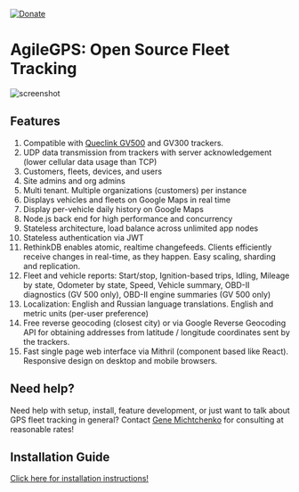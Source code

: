 [![Donate](https://img.shields.io/badge/Donate-PayPal-green.svg)](https://www.paypal.com/cgi-bin/webscr?cmd=_s-xclick&hosted_button_id=WTGZ7P8E8D9JE)

# AgileGPS: Open Source Fleet Tracking

![screenshot](https://raw.githubusercontent.com/llambda/agilegps/master/public/images/screen1.png?token=AGc1MoMRLFILb287jsksqBY-hvOtCRakks5Ym6-uwA%3D%3D)


## Features

1. Compatible with [Queclink GV500](https://www.amazon.com/Professional-Quality-GV500-Vehicle-Tracker/dp/B00XLSDNDO/ref=as_sl_pc_qf_sp_asin_til?tag=agilegps-20&linkCode=w00&linkId=2a0bd062af220b70c28683c305f01385&creativeASIN=B00XLSDNDO) and GV300 trackers.
1. UDP data transmission from trackers with server acknowledgement (lower cellular data usage than TCP)
1. Customers, fleets, devices, and users
1. Site admins and org admins
1. Multi tenant. Multiple organizations (customers) per instance
1. Displays vehicles and fleets on Google Maps in real time
1. Display per-vehicle daily history on Google Maps
1. Node.js back end for high performance and concurrency
1. Stateless architecture, load balance across unlimited app nodes
1. Stateless authentication via JWT
1. RethinkDB enables atomic, realtime changefeeds. Clients efficiently receive changes in real-time, as they happen. Easy scaling, sharding and replication.
1. Fleet and vehicle reports: Start/stop, Ignition-based trips, Idling, Mileage by state, Odometer by state, Speed, Vehicle summary, OBD-II diagnostics (GV 500 only), OBD-II engine summaries (GV 500 only)
1. Localization: English and Russian language translations. English and metric units (per-user preference)
1. Free reverse geocoding (closest city) or via Google Reverse Geocoding API for obtaining addresses from latitude / longitude coordinates sent by the trackers.
1. Fast single page web interface via Mithril (component based like React). Responsive design on desktop and mobile browsers.

## Need help?

Need help with setup, install, feature development, or just want to talk about GPS fleet tracking in general? Contact [Gene Michtchenko](mailto:agilegps@gmail.com) for consulting at reasonable rates!

## Installation Guide

[Click here for installation instructions!](INSTALL.md)
